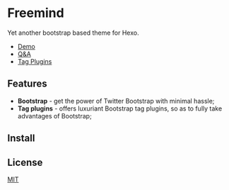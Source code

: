 Freemind
===

Yet another bootstrap based theme for Hexo.

* [Demo](http://hahack.tk/freemind/)
* [Q&A](http://hahack.tk/freemind/2014/03/16/qna/)
* [Tag Plugins](http://hahack.tk/freemind/2014/03/16/tag-plugins/)

## Features ##

* **Bootstrap** - get the power of Twitter Bootstrap with minimal hassle;
* **Tag plugins** - offers luxuriant Bootstrap tag plugins, so as to fully take advantages of Bootstrap;

## Install ##

## License ##

[MIT](http://opensource.org/licenses/MIT)

